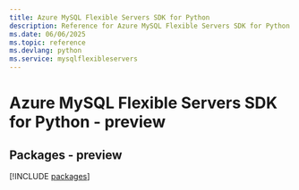 ```yaml
---
title: Azure MySQL Flexible Servers SDK for Python
description: Reference for Azure MySQL Flexible Servers SDK for Python
ms.date: 06/06/2025
ms.topic: reference
ms.devlang: python
ms.service: mysqlflexibleservers
---
```

# Azure MySQL Flexible Servers SDK for Python - preview
## Packages - preview
[!INCLUDE [packages](mysql-flexible-servers-index.md)]